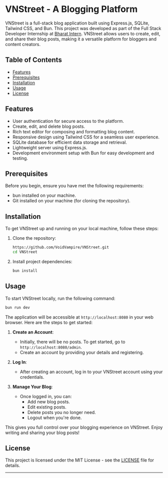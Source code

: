 # VNStreet - A Blogging Platform

VNStreet is a full-stack blog application built using Express.js, SQLite, Tailwind CSS, and Bun. This project was developed as part of the Full Stack Developer Internship at [Bharat Intern](https://www.linkedin.com/company/bharat-intern/). VNStreet allows users to create, edit, and share their blog posts, making it a versatile platform for bloggers and content creators.

## Table of Contents

- [Features](#features)
- [Prerequisites](#prerequisites)
- [Installation](#installation)
- [Usage](#usage)
- [License](#license)

## Features

- User authentication for secure access to the platform.
- Create, edit, and delete blog posts.
- Rich text editor for composing and formatting blog content.
- Responsive design using Tailwind CSS for a seamless user experience.
- SQLite database for efficient data storage and retrieval.
- Lightweight server using Express.js.
- Development environment setup with Bun for easy development and testing.

## Prerequisites

Before you begin, ensure you have met the following requirements:

- bun installed on your machine.
- Git installed on your machine (for cloning the repository).

## Installation

To get VNStreet up and running on your local machine, follow these steps:

1. Clone the repository:

   ```bash
   https://github.com/VoidVampire/VNStreet.git
   cd VNStreet
   ```

2. Install project dependencies:

   ```bash
   bun install
   ```

## Usage

To start VNStreet locally, run the following command:

```bash
bun run dev
```


The application will be accessible at `http://localhost:8080` in your web browser. Here are the steps to get started:

1. **Create an Account**:
   - Initially, there will be no posts. To get started, go to `http://localhost:8080/admin`.
   - Create an account by providing your details and registering.

2. **Log In**:
   - After creating an account, log in to your VNStreet account using your credentials.

3. **Manage Your Blog**:
   - Once logged in, you can:
     - Add new blog posts.
     - Edit existing posts.
     - Delete posts you no longer need.
     - Logout when you're done.

This gives you full control over your blogging experience on VNStreet. Enjoy writing and sharing your blog posts!


## License

This project is licensed under the MIT License - see the [LICENSE](LICENSE) file for details.

---
